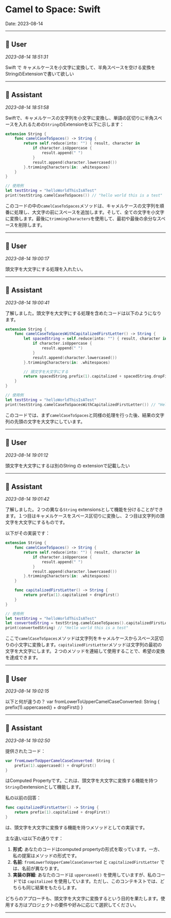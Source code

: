 # Camel to Space: Swift

Date: 2023-08-14

---

## 👤 User
*2023-08-14 18:51:31*

Swift で キャメルケースを小文字に変換して、半角スペースを空ける変換をStringのExtensionで書いて欲しい

---

## 🤖 Assistant
*2023-08-14 18:51:58*

Swiftで、キャメルケースの文字列を小文字に変換し、単語の区切りに半角スペースを入れるための`String`のExtensionを以下に示します：

```swift
extension String {
    func camelCaseToSpaces() -> String {
        return self.reduce(into: "") { result, character in
            if character.isUppercase {
                result.append(" ")
            }
            result.append(character.lowercased())
        }.trimmingCharacters(in: .whitespaces)
    }
}

// 使用例
let testString = "helloWorldThisIsATest"
print(testString.camelCaseToSpaces()) // "hello world this is a test"
```

このコードの中の`camelCaseToSpaces`メソッドは、キャメルケースの文字列を順番に処理し、大文字の前にスペースを追加します。そして、全ての文字を小文字に変換します。最後に`trimmingCharacters`を使用して、最初や最後の余分なスペースを削除します。

---

## 👤 User
*2023-08-14 19:00:17*

頭文字を大文字にする処理を入れたい。

---

## 🤖 Assistant
*2023-08-14 19:00:41*

了解しました。頭文字を大文字にする処理を含めたコードは以下のようになります。

```swift
extension String {
    func camelCaseToSpacesWithCapitalizedFirstLetter() -> String {
        let spacedString = self.reduce(into: "") { result, character in
            if character.isUppercase {
                result.append(" ")
            }
            result.append(character.lowercased())
        }.trimmingCharacters(in: .whitespaces)

        // 頭文字を大文字にする
        return spacedString.prefix(1).capitalized + spacedString.dropFirst()
    }
}

// 使用例
let testString = "helloWorldThisIsATest"
print(testString.camelCaseToSpacesWithCapitalizedFirstLetter()) // "Hello world this is a test"
```

このコードでは、まず`camelCaseToSpaces`と同様の処理を行った後、結果の文字列の先頭の文字を大文字にしています。

---

## 👤 User
*2023-08-14 19:01:12*

頭文字を大文字にするは別のString の extensionで記載したい

---

## 🤖 Assistant
*2023-08-14 19:01:42*

了解しました。２つの異なる`String` extensionsとして機能を分けることができます。１つ目はキャメルケースをスペース区切りに変換し、２つ目は文字列の頭文字を大文字にするものです。

以下がその実装です：

```swift
extension String {
    func camelCaseToSpaces() -> String {
        return self.reduce(into: "") { result, character in
            if character.isUppercase {
                result.append(" ")
            }
            result.append(character.lowercased())
        }.trimmingCharacters(in: .whitespaces)
    }

    func capitalizedFirstLetter() -> String {
        return prefix(1).capitalized + dropFirst()
    }
}

// 使用例
let testString = "helloWorldThisIsATest"
let convertedString = testString.camelCaseToSpaces().capitalizedFirstLetter()
print(convertedString) // "Hello world this is a test"
```

ここで`camelCaseToSpaces`メソッドは文字列をキャメルケースからスペース区切りの小文字に変換します。`capitalizedFirstLetter`メソッドは文字列の最初の文字を大文字にします。２つのメソッドを連結して使用することで、希望の変換を達成できます。

---

## 👤 User
*2023-08-14 19:02:15*

以下と何が違うの？
var fromLowerToUpperCamelCaseConverted: String {
        prefix(1).uppercased() + dropFirst()
    }

---

## 🤖 Assistant
*2023-08-14 19:02:50*

提供されたコード：

```swift
var fromLowerToUpperCamelCaseConverted: String {
    prefix(1).uppercased() + dropFirst()
}
```

はComputed Propertyです。これは、頭文字を大文字に変換する機能を持つ`String`のextensionとして機能します。

私の以前の回答：

```swift
func capitalizedFirstLetter() -> String {
    return prefix(1).capitalized + dropFirst()
}
```

は、頭文字を大文字に変換する機能を持つメソッドとしての実装です。

主な違いは以下の通りです：

1. **形式**: あなたのコードはcomputed propertyの形式を取っています。一方、私の提案はメソッドの形式です。
2. **名前**: `fromLowerToUpperCamelCaseConverted` と `capitalizedFirstLetter` では、名前が異なります。
3. **実装の詳細**: あなたのコードは `uppercased()` を使用していますが、私のコードでは `capitalized` を使用しています。ただし、このコンテキストでは、どちらも同じ結果をもたらします。

どちらのアプローチも、頭文字を大文字に変換するという目的を果たします。使用する方はプロジェクトの要件や好みに応じて選択してください。

---
